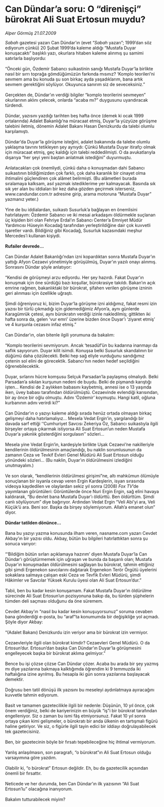 # Can Dündar’a soru: O “direnişçi” bürokrat Ali Suat Ertosun muydu?

*Alper Görmüş 21.07.2009*

<div class="taraf_structure_2col_1zq">
<div class="margen_n">



 <p><i>Sabah </i>gazetesi yazarı Can Dündar’ın (evet “<i>Sabah </i>yazarı”; 1999’dan söz ediyorum çünkü) 20 Şubat 1999’da kaleme aldığı “Mustafa Duyar konuşacaktı” başlıklı yazı, okurlara hitaben kaleme alınmış şu samimi satırlarla başlıyordu: <br/><br/>“Önceki gün, Özdemir Sabancı suikastinin sanığı Mustafa Duyar’la birlikte nasıl bir sırrı toprağa gömdüğümüzün farkında mısınız? ‘Komplo teorileri’ni sevmem ama bu konuda şu son birkaç ayda yaşadıklarım, bana artık sevmem gerektiğini söylüyor. Okuyunca sanırım siz de seveceksiniz.” <br/><br/>Gerçekten de, Dündar’ın verdiği bilgiler “komplo teorilerini sevmeyen” okurlarının aklını çelecek, onlarda “acaba mı?” duygusunu uyandıracak türdendi. <br/><br/>Dündar, yazısını yazdığı tarihten beş hafta önce (demek ki ocak 1999 ortalarında) Adalet Bakanlığı’na müracaat etmiş, Duyar’la yüzyüze görüşme talebini iletmiş, dönemin Adalet Bakanı Hasan Denizkurdu da talebi olumlu karşılamıştı. <br/><br/>Dündar’da Duyar’la görüşme isteğini, adalet bakanında da talebe olumlu yaklaşma tavrını tetikleyen şey aynıydı: Çünkü Mustafa Duyar itirafçı olmak için müracaat etmiş, geç kaldığı için talebi reddedilmişti. O da avukatlarıyla dışarıya “her şeyi yeni baştan anlatmak istediğini” duyurmuştu. <br/><br/>Anlatacakları çok önemliydi, çünkü daha o konuşmadan dahi Sabancı suikastının bildiğimizden çok farklı, çok daha karanlık bir cinayet olma ihtimalini güçlendiren çok alâmet belirmişti. (Bu alâmetleri burada sıralamaya kalksam, asıl yazmak istediklerime yer kalmayacak. Basında sık sık yer alan bu iddiaları bir kez daha gözden geçirmek isterseniz, www.candundar.com.tr adresine girip, arama motoruna “Mustafa Duyar” yazmanız yeter.) <br/><br/>Yine de bu iddialardan, suikastı Susurluk’a bağlayan en önemlisini hatırlatayım: Özdemir Sabancı ve iki mesai arkadaşını öldürmekle suçlanan üç kişiden biri olan Fehriye Erdal’ın Sabancı Center’a Emniyet Müdür Yardımcısı Hüseyin Kocadağ tarafından yerleştirildiğine dair çok kuvvetli işaretler vardı. Bildiğiniz gibi Kocadağ, Susurluk kazasındaki meşhur Mercedes’i kullanan kişiydi. <b><br/><br/>Rufailer devrede...</b> <br/><br/>Can Dündar Adalet Bakanlığı’ndan izni kopardıktan sonra Mustafa Duyar’ın yattığı Afyon Cezaevi yönetimiyle görüşülmüş, Duyar’ın yazılı onayı alınmış. Sonrasını Dündar şöyle anlatıyor: <br/><br/>“Kendisi de görüşmeyi arzu ediyordu. Her şey hazırdı. Fakat Duyar’ın konuşmak için öne sürdüğü bazı koşullar, bürokrasiye takıldı. Bakan’ın açık emrine rağmen, bakanlıktaki bir bürokrat, şifahen verilen görüşme izninin geri alınması için özellikle uğraştı. <br/><br/>Şimdi öğreniyoruz ki, bizim Duyar’la görüşme izni aldığımız, fakat resmi izin yazısı bir türlü çıkmadığı için gidemediğimiz Afyon’a, aynı günlerde Karagümrük çetesi, aynı bürokratın verdiği izinle nakledilmiş; gittikten iki hafta sonra da, gelen ‘vur emri’ üzerine bizden önce Duyar’ı ‘ziyaret etmiş’ ve 4 kurşunla cezasını infaz etmiş.” <br/><br/>Can Dündar’ın, olan bitenle ilgili yorumuna da bakalım: <br/><br/>“Komplo teorilerini sevmiyorum. Ancak ‘tesadüf’ün bu kadarına inanmayı da saflık sayıyorum. Duyar kilit isimdi. Konuşsa belki Susurluk skandalının bir düğümü daha çözülecekti. Belki hep sağ eliyle vurduğunu sandığımız çetenin sol elini de görecektik. Sabancı’nın neden hedef seçildiğini öğrenebilecektik. <br/><br/>Duyar, sırlarını hücre komşusu Selçuk Parsadan’la paylaşmış olmalıydı. Belki Parsadan’a sıkılan kurşunun nedeni de buydu. Belki de pişmandı karıştığı işten... Kendisi de 2 aylıkken babasını kaybetmiş, annesi ise o 13 yaşında iken, üvey babası tarafından öldürülmüştü. Cezaevinde evlendiği karısından, bir ay önce bir oğlu olmuştu. Adını ‘Özdemir’ koymuştu. Hangi katil, oğluna kurbanının adını verirdi ki?” <br/><br/>Can Dündar’ın o yazıyı kaleme aldığı sırada henüz ortada olmayan birkaç gelişmeyi daha hatırlamalıyız... Mesela Vedat Ergin’in, yargılandığı bir davada sarf ettiği ‘‘Cumhuriyet Savcısı Zekeriya Öz, Sabancı suikastıyla ilgili birşeyler ortaya çıkarmak istiyorsa Ali Suat Ertosun’un neden Mustafa Duyar’a yakınlık gösterdiğini sorgulasın’’ sözleri... <br/><br/>Mesela yine Vedat Ergin’in, kardeşiyle birlikte Uşak Cezaevi’ne nakilleriyle kendilerinin öldürülmesinin amaçlandığı, bu naklin sorumlusunun da zamanın Ceza ve Tevkif Evleri Genel Müdürü Ali Suat Ertosun olduğu yönündeki sözleri... (Bu naklin, Duyar’ın öldürülmesini izlediğini unutmayalım.) <br/><br/>Ve son olarak, “kendilerinin öldürülmesi girişimi”ne, altı mahkûmun ölümüyle sonuçlanan bir isyanla cevap veren Ergin Kardeşlerin, isyan sırasında videoya kaydedilen ve olaylardan sekiz yıl sonra (2008) <i>Fox TV</i>’de yayımlanan görüntüleri: Görüntülerde önce Nuri Ergin Ergin, sağ elini havaya kaldırarak, “Bu devlet bana Mustafa Duyar’ı öldürttü. Ben öldürttüm. Şimdi canlı söylüyorum” diye bağırıyor. Ardından Vedat Ergin “Veli Abi’yi ara, Veli Küçük’ü ara. Beni sor. Başka da birşey söylemiyorum. Allah’a emanet olun” diyor. <b><br/><br/>Dündar tatilden dönünce...</b> <br/><br/>Bana bu yazıyı yazma konusunda ilham veren, nasname.com yazarı Cevdet Akbay’ın bir yazısı oldu. Akbay, bütün bu bilgileri hatırlattıktan sonra şu sonuca varıyor: <br/><br/>“‘Bildiğim bütün sırları açıklamaya hazırım’ diyen Mustafa Duyar’la Can Dündar’ı görüştürmemek için uğraşan ve bunda da başarılı olan; Mustafa Duyar’ın konuşmadan öldürülmesini sağlayan bu bürokrat, tahmin ettiğiniz gibi şimdi Ergenekon savcılarını dağıtarak Ergenekon Terör Örgütü üyelerini sokaklara salmaya çalışan eski Ceza ve Tevfik Evleri Müdürü, şimdi Hâkimler ve Savcılar Yüksek Kurulu üyesi olan Ali Suat Ertosun’dur.” <br/><br/>Tabii, ben bu kadar kesin konuşamam. Fakat Mustafa Duyar’ın öldürülme sürecinde Ali Suat Ertosun’un pozisyonuna bakıp da, bu türden şüphelerin tümden deli saçması olduğunu da öne süremem. <br/><br/>Cevdet Akbay’ın “nasıl bu kadar kesin konuşuyorsunuz” soruma cevaben bana gönderdiği e-posta, bu “araf”ta konumumda bir değişikliğe yol açmadı. Şöyle diyor Akbay: <br/><br/>“(Adalet Bakanı) Denizkurdu izin veriyor ama bir bürokrat izin vermiyor. <br/><br/>Cezaevleriyle ilgili olan bürokrat kimdir? Cezaevleri Genel Müdürü. O da Ertosun’dur. Ertosun’dan başka Can Dündar’ın Duyar’la görüşmesini engelleyecek başka bir bürokrat aklıma gelmiyor.” <br/><br/>Bence bu işi çözse çözse Can Dündar çözer. Acaba bu arada bir şey yazmış mı diye yazılarına bakmaya kalktığımda öğrendim ki 9 temmuzda iki haftalığına izine ayrılmış. Bu hesapla iki gün sonra yazılarına başlayacak demektir. <br/><br/>Doğrusu ben tatil dönüşü ilk yazısını bu meseleyi aydınlatmaya ayıracağını kuvvetle tahmin ediyorum. <br/><br/>Basit ve tamamen gazetecilikle ilgili bir nedenle: Düşünün, 10 yıl önce, çok önem verdiğiniz, belki de kariyerinizin en büyük “iş”i bir bürokrat tarafından engelleniyor. Siz o zaman bu ismi fâş etmiyorsunuz. Fakat 10 yıl sonra ortaya çıkan kimi gelişmeler, o bürokratı bir anda ülkenin en tartışmalı figürü haline getiriyor. Ve siz, o figürle ilgili tayin edici bir iddiayı doğrulayabilecek tek gazetecisiniz. <br/><br/>Ben, bir gazetecinin böyle bir fırsatı tepebileceğine hiç ihtimal vermiyorum. <br/><br/>Yanlış anlaşılmasın, son paragrafı, “o bürokrat”ın Ali Suat Ertosun olduğu varsayımına göre yazdım. <br/><br/>Olabilir ki, “o bürokrat” Ertosun değildir. Eh, bu da gazetecilik açısından önemli bir fırsattır. <br/><br/>Neticede ve her durumda, ben Can Dündar’ın ilk yazısının “Ali Suat Ertosun’lu” olacağına inanıyorum. <br/><br/>Bakalım tutturabilecek miyim?</p>
<br/>
<br/>
<br/>



<br/>


<div id="taraf_not">
</div>

</div>


</div>

